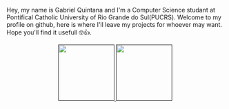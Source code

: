 Hey, my name is Gabriel Quintana and I'm a Computer Science studant at Pontifical Catholic University of Rio Grande do Sul(PUCRS). Welcome to my profile on github, here is where I'll leave my projects for whoever may want. Hope you'll find it usefull 🤓👍.

<div align="center">
  <a href>
  <img height="130em" src="https://github-readme-stats.vercel.app/api?username=ogabrielquintana&show_icons=true&theme=merko&include_all_commits=true&count_private=true">
  <img height="130em" src="https://github-readme-stats.vercel.app/api/top-langs/?username=ogabrielquintana&layout=compact&theme=merko">
</div>

